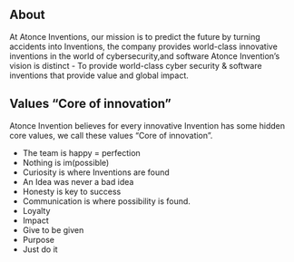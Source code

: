 ## About
At Atonce Inventions, our mission is to predict the future by turning accidents into Inventions, the company provides world-class innovative inventions in the world of cybersecurity,and software Atonce Invention’s vision is distinct - To provide world-class cyber security & software inventions that provide value and global impact.

## Values “Core of innovation”

Atonce Invention believes for every innovative Invention has some hidden core values, we call these values “Core of innovation”.

- The team is happy = perfection
- Nothing is im(possible)
- Curiosity is where Inventions are found
- An Idea was never a bad idea
- Honesty is key to success
- Communication is where possibility is found.
- Loyalty
- Impact
- Give to be given
- Purpose
- Just do it
